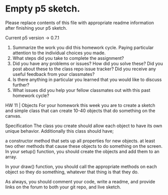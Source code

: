 # Empty p5 sketch.

Please replace contents of this file with appropriate readme information after finishing your p5 sketch.

Current p5 version -> 0.7.1

1. Summarize the work you did this homework cycle. Paying particular attention to the individual choices you made.
2. What steps did you take to complete the assignment?
3. Did you have any problems or issues? How did you solve these? Did you post about these to the class repo issue tracker? Did you receive any useful feedback from your classmates?
4. Is there anything in particular you learned that you would like to discuss further?
5. What issues did you help your fellow classmates out with this past homework cycle?


HW 11 | Objects
For your homework this week you are to create a sketch and simple class that can create 10-40 objects that do something on the canvas.

Specification
The class you create should allow each object to have its own unique behavior. Additionally this class should have;

a constructor method that sets up all properties for new objects.
at least two other methods that cause these objects to do something on the screen.
In your setup() function, you should create the objects and add them to an array.

In your draw() function, you should call the appropriate methods on each object so they do something, whatever that thing is that they do.

As always, you should comment your code, write a readme, and provide links on the forum to both your git repo, and live sketch.
